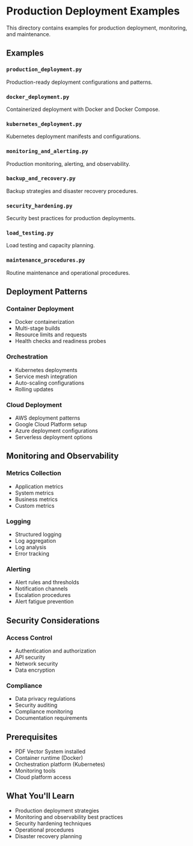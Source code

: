 # Production Deployment Examples

This directory contains examples for production deployment, monitoring, and maintenance.

## Examples

### `production_deployment.py`
Production-ready deployment configurations and patterns.

### `docker_deployment.py`
Containerized deployment with Docker and Docker Compose.

### `kubernetes_deployment.py`
Kubernetes deployment manifests and configurations.

### `monitoring_and_alerting.py`
Production monitoring, alerting, and observability.

### `backup_and_recovery.py`
Backup strategies and disaster recovery procedures.

### `security_hardening.py`
Security best practices for production deployments.

### `load_testing.py`
Load testing and capacity planning.

### `maintenance_procedures.py`
Routine maintenance and operational procedures.

## Deployment Patterns

### Container Deployment
- Docker containerization
- Multi-stage builds
- Resource limits and requests
- Health checks and readiness probes

### Orchestration
- Kubernetes deployments
- Service mesh integration
- Auto-scaling configurations
- Rolling updates

### Cloud Deployment
- AWS deployment patterns
- Google Cloud Platform setup
- Azure deployment configurations
- Serverless deployment options

## Monitoring and Observability

### Metrics Collection
- Application metrics
- System metrics
- Business metrics
- Custom metrics

### Logging
- Structured logging
- Log aggregation
- Log analysis
- Error tracking

### Alerting
- Alert rules and thresholds
- Notification channels
- Escalation procedures
- Alert fatigue prevention

## Security Considerations

### Access Control
- Authentication and authorization
- API security
- Network security
- Data encryption

### Compliance
- Data privacy regulations
- Security auditing
- Compliance monitoring
- Documentation requirements

## Prerequisites

- PDF Vector System installed
- Container runtime (Docker)
- Orchestration platform (Kubernetes)
- Monitoring tools
- Cloud platform access

## What You'll Learn

- Production deployment strategies
- Monitoring and observability best practices
- Security hardening techniques
- Operational procedures
- Disaster recovery planning
